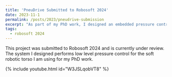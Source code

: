 ```yaml
---
title: 'PneuDrive Submitted to Robosoft 2024'
date: 2023-11-1
permalink: /posts/2023/pneudrive-submission
excerpt: "As part of my PhD work, I designed an embedded pressure control system called PneuDrive for use on a large scale soft robotic torso. <br/><br/><img src='/images/PneuDrive_Boards.png' width='400'>"
tags:
  - robosoft 2024
---
```



This project was submitted to Robosoft 2024 and is currently under review. The system I designed performs low level pressure control for the soft robotic torso I am using for my PhD work.

{% include youtube.html id="W3JSLqobVT8" %}